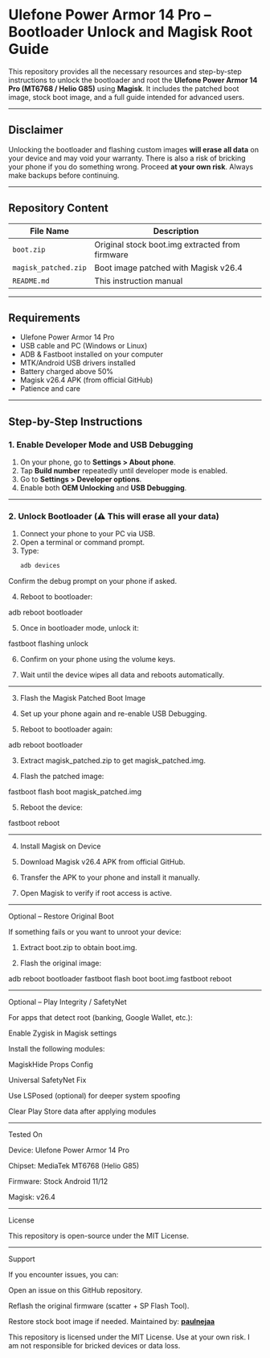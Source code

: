 
# Ulefone Power Armor 14 Pro – Bootloader Unlock and Magisk Root Guide

This repository provides all the necessary resources and step-by-step instructions to unlock the bootloader and root the **Ulefone Power Armor 14 Pro (MT6768 / Helio G85)** using **Magisk**. It includes the patched boot image, stock boot image, and a full guide intended for advanced users.

---

## Disclaimer

Unlocking the bootloader and flashing custom images **will erase all data** on your device and may void your warranty. There is also a risk of bricking your phone if you do something wrong. Proceed **at your own risk**. Always make backups before continuing.

---

## Repository Content

| File Name            | Description                                        |
|----------------------|----------------------------------------------------|
| `boot.zip`           | Original stock boot.img extracted from firmware    |
| `magisk_patched.zip` | Boot image patched with Magisk v26.4               |
| `README.md`          | This instruction manual                            |

---

## Requirements

- Ulefone Power Armor 14 Pro
- USB cable and PC (Windows or Linux)
- ADB & Fastboot installed on your computer
- MTK/Android USB drivers installed
- Battery charged above 50%
- Magisk v26.4 APK (from official GitHub)
- Patience and care

---

## Step-by-Step Instructions

### 1. Enable Developer Mode and USB Debugging

1. On your phone, go to **Settings > About phone**.
2. Tap **Build number** repeatedly until developer mode is enabled.
3. Go to **Settings > Developer options**.
4. Enable both **OEM Unlocking** and **USB Debugging**.

---

### 2. Unlock Bootloader (⚠️ This will erase all your data)

1. Connect your phone to your PC via USB.
2. Open a terminal or command prompt.
3. Type:
   ```bash
   adb devices

Confirm the debug prompt on your phone if asked.

4. Reboot to bootloader:

adb reboot bootloader


5. Once in bootloader mode, unlock it:

fastboot flashing unlock


6. Confirm on your phone using the volume keys.


7. Wait until the device wipes all data and reboots automatically.




---

3. Flash the Magisk Patched Boot Image

1. Set up your phone again and re-enable USB Debugging.


2. Reboot to bootloader again:

adb reboot bootloader


3. Extract magisk_patched.zip to get magisk_patched.img.


4. Flash the patched image:

fastboot flash boot magisk_patched.img


5. Reboot the device:

fastboot reboot




---

4. Install Magisk on Device

1. Download Magisk v26.4 APK from official GitHub.


2. Transfer the APK to your phone and install it manually.


3. Open Magisk to verify if root access is active.




---

Optional – Restore Original Boot

If something fails or you want to unroot your device:

1. Extract boot.zip to obtain boot.img.


2. Flash the original image:

adb reboot bootloader
fastboot flash boot boot.img
fastboot reboot




---

Optional – Play Integrity / SafetyNet

For apps that detect root (banking, Google Wallet, etc.):

Enable Zygisk in Magisk settings

Install the following modules:

MagiskHide Props Config

Universal SafetyNet Fix


Use LSPosed (optional) for deeper system spoofing

Clear Play Store data after applying modules



---

Tested On

Device: Ulefone Power Armor 14 Pro

Chipset: MediaTek MT6768 (Helio G85)

Firmware: Stock Android 11/12

Magisk: v26.4



---

License

This repository is open-source under the MIT License.


---

Support

If you encounter issues, you can:

Open an issue on this GitHub repository.

Reflash the original firmware (scatter + SP Flash Tool).

Restore stock boot image if needed.
Maintained by: **[paulnejaa](https://github.com/paulnejaa)**  


This repository is licensed under the MIT License.
Use at your own risk. I am not responsible for bricked devices or data loss.
